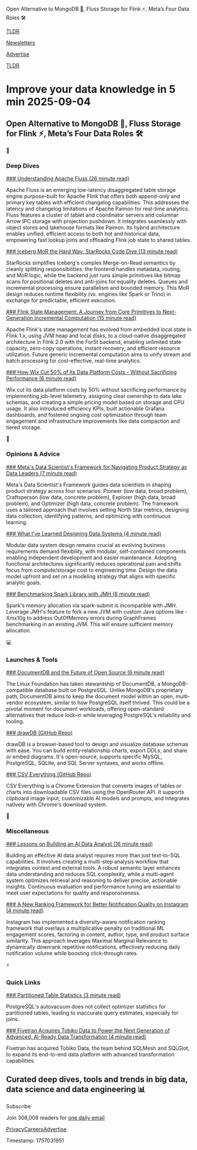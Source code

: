 Open Alternative to MongoDB 📄, Fluss Storage for Flink ⚡, Meta’s Four Data Roles 🛠️

[TLDR](/)

[Newsletters](/newsletters)

[Advertise](https://advertise.tldr.tech/)

[TLDR](/)

# Improve your data knowledge in 5 min 2025-09-04

## Open Alternative to MongoDB 📄, Fluss Storage for Flink ⚡, Meta’s Four Data Roles 🛠️

📱

### Deep Dives

[### Understanding Apache Fluss (26 minute read)](https://jack-vanlightly.com/blog/2025/9/2/understanding-apache-fluss?utm_source=tldrdata)

Apache Fluss is an emerging low-latency disaggregated table storage engine purpose-built for Apache Flink that offers both append-only and primary key tables with efficient changelog capabilities. This addresses the latency and changelog limitations of Apache Paimon for real-time analytics. Fluss features a cluster of tablet and coordinator servers and columnar Arrow IPC storage with projection pushdown. It integrates seamlessly with object stores and lakehouse formats like Paimon. Its hybrid architecture enables unified, efficient access to both hot and historical data, empowering fast lookup joins and offloading Flink job state to shared tables.

[### Iceberg MoR the Hard Way: StarRocks Code Dive (13 minute read)](https://medium.com/fresha-data-engineering/iceberg-mor-the-hard-way-starrocks-code-dive-fee5e1be66f5?utm_source=tldrdata)

StarRocks simplifies Iceberg's complex Merge-on-Read semantics by cleanly splitting responsibilities: the frontend handles metadata, routing, and MoR logic, while the backend just runs simple primitives like bitmap scans for positional deletes and anti-joins for equality deletes. Queues and incremental processing ensure parallelism and bounded memory. This MoR design reduces runtime flexibility (vs. engines like Spark or Trino) in exchange for predictable, efficient execution.

[### Flink State Management: A Journey from Core Primitives to Next-Generation Incremental Computation (15 minute read)](https://www.alibabacloud.com/blog/flink-state-management-a-journey-from-core-primitives-to-next-generation-incremental-computation_602503?utm_source=tldrdata)

Apache Flink's state management has evolved from embedded local state in Flink 1.x, using JVM heap and local disks, to a cloud-native disaggregated architecture in Flink 2.0 with the ForSt backend, enabling unlimited state capacity, zero-copy operations, instant recovery, and efficient resource utilization. Future generic incremental computation aims to unify stream and batch processing for cost-effective, real-time analytics.

[### How Wix Cut 50% of Its Data Platform Costs - Without Sacrificing Performance (6 minute read)](https://www.wix.engineering/post/how-wix-cut-50-of-its-data-platform-costs-without-sacrificing-performance-part-2?utm_source=tldrdata)

Wix cut its data platform costs by 50% without sacrificing performance by implementing job-level telemetry, assigning clear ownership to data lake schemas, and creating a simple pricing model based on storage and CPU usage. It also introduced efficiency KPIs, built actionable Grafana dashboards, and fostered ongoing cost optimization through team engagement and infrastructure improvements like data compaction and tiered storage.

🚀

### Opinions & Advice

[### Meta's Data Scientist's Framework for Navigating Product Strategy as Data Leaders (7 minute read)](https://medium.com/@AnalyticsAtMeta/data-scientists-framework-for-navigating-product-strategy-as-data-leaders-2eb62b20f505?utm_source=tldrdata)

Meta's Data Scientist's Framework guides data scientists in shaping product strategy across four scenarios: Pioneer (low data, broad problem), Craftsperson (low data, concrete problem), Explorer (high data, broad problem), and Optimizer (high data, concrete problem). The framework uses a tailored approach that involves setting North Star metrics, designing data collection, identifying patterns, and optimizing with continuous learning.

[### What I've Learned Designing Data Systems (4 minute read)](https://sqlpatterns.com/p/what-ive-learned-designing-data-systems?utm_source=tldrdata)

Modular data system design remains crucial as evolving business requirements demand flexibility, with modular, self-contained components enabling independent development and easier maintenance. Adopting functional architectures significantly reduces operational pain and shifts focus from compute/storage cost to engineering time. Design the data model upfront and set on a modeling strategy that aligns with specific analytic goals.

[### Benchmarking Spark Library with JMH (8 minute read)](https://semyonsinchenko.github.io/ssinchenko/post/spark-and-jmh/?utm_source=tldrdata)

Spark's memory allocation via spark-submit is incompatible with JMH. Leverage JMH's feature to fork a new JVM with custom Java options like -Xmx10g to address OutOfMemory errors during GraphFrames benchmarking in an existing JVM. This will ensure sufficient memory allocation.

💻

### Launches & Tools

[### DocumentDB and the Future of Open Source (6 minute read)](https://redmonk.com/sogrady/2025/09/02/documentdb/?utm_source=tldrdata)

The Linux Foundation has taken stewardship of DocumentDB, a MongoDB-compatible database built on PostgreSQL. Unlike MongoDB's proprietary path, DocumentDB aims to keep the document model within an open, multi-vendor ecosystem, similar to how PostgreSQL itself thrived. This could be a pivotal moment for document workloads, offering open-standard alternatives that reduce lock-in while leveraging PostgreSQL's reliability and tooling.

[### drawDB (GitHub Repo)](https://github.com/drawdb-io/drawdb?utm_source=tldrdata)

drawDB is a browser-based tool to design and visualize database schemas with ease. You can build entity‑relationship charts, export DDLs, and share or embed diagrams. It's open-source, supports specific MySQL, PostgreSQL, SQLite, and SQL Server syntaxes, and works offline.

[### CSV Everything (GitHub Repo)](https://github.com/matsonj/csv-everything?utm_source=tldrdata)

CSV Everything is a Chrome Extension that converts images of tables or charts into downloadable CSV files using the OpenRouter API. It supports clipboard image input, customizable AI models and prompts, and integrates natively with Chrome's download system.

🎁

### Miscellaneous

[### Lessons on Building an AI Data Analyst (16 minute read)](https://www.pedronasc.com/articles/lessons-building-ai-data-analyst?utm_source=tldrdata)

Building an effective AI data analyst requires more than just text-to-SQL capabilities. It involves creating a multi-step analysis workflow that integrates context and external tools. A robust semantic layer enhances data understanding and reduces SQL complexity, while a multi-agent system optimizes retrieval and reasoning to deliver precise, actionable insights. Continuous evaluation and performance tuning are essential to meet user expectations for quality and responsiveness.

[### A New Ranking Framework for Better Notification Quality on Instagram (4 minute read)](https://engineering.fb.com/2025/09/02/ml-applications/a-new-ranking-framework-for-better-notification-quality-on-instagram/?utm_source=tldrdata)

Instagram has implemented a diversity-aware notification ranking framework that overlays a multiplicative penalty on traditional ML engagement scores, factoring in content, author, type, and product surface similarity. This approach leverages Maximal Marginal Relevance to dynamically downrank repetitive notifications, effectively reducing daily notification volume while boosting click-through rates.

⚡️

### Quick Links

[### Partitioned Table Statistics (3 minute read)](https://www.cybertec-postgresql.com/en/partitioned-table-statistics/?utm_source=tldrdata)

PostgreSQL's autovacuum does not collect optimizer statistics for partitioned tables, leading to inaccurate query estimates, especially for joins.

[### Fivetran Acquires Tobiko Data to Power the Next Generation of Advanced, AI-Ready Data Transformation (4 minute read)](https://www.fivetran.com/press/fivetran-acquires-tobiko-data-to-power-the-next-generation-of-advanced-ai-ready-data-transformation?utm_source=tldrdata)

Fivetran has acquired Tobiko Data, the team behind SQLMesh and SQLGlot, to expand its end-to-end data platform with advanced transformation capabilities.

## Curated deep dives, tools and trends in big data, data science and data engineering 📊

Subscribe

Join 308,008 readers for [one daily email](/api/latest/data)

[Privacy](/privacy)[Careers](https://jobs.ashbyhq.com/tldr.tech)[Advertise](/data/advertise)

Timestamp: 1757031951
